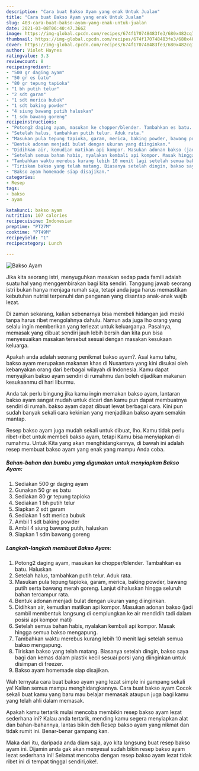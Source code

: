 ```yaml
---
description: "Cara buat Bakso Ayam yang enak Untuk Jualan"
title: "Cara buat Bakso Ayam yang enak Untuk Jualan"
slug: 403-cara-buat-bakso-ayam-yang-enak-untuk-jualan
date: 2021-03-08T06:40:47.366Z
image: https://img-global.cpcdn.com/recipes/674f170748483fe3/680x482cq70/bakso-ayam-foto-resep-utama.jpg
thumbnail: https://img-global.cpcdn.com/recipes/674f170748483fe3/680x482cq70/bakso-ayam-foto-resep-utama.jpg
cover: https://img-global.cpcdn.com/recipes/674f170748483fe3/680x482cq70/bakso-ayam-foto-resep-utama.jpg
author: Violet Haynes
ratingvalue: 3.3
reviewcount: 8
recipeingredient:
- "500 gr daging ayam"
- "50 gr es batu"
- "80 gr tepung tapioka"
- "1 bh putih telur"
- "2 sdt garam"
- "1 sdt merica bubuk"
- "1 sdt baking powder"
- "4 siung bawang putih haluskan"
- "1 sdm bawang goreng"
recipeinstructions:
- "Potong2 daging ayam, masukan ke chopper/blender. Tambahkan es batu. Haluskan"
- "Setelah halus, tambahkan putih telur. Aduk rata."
- "Masukan pula tepung tapioka, garam, merica, baking powder, bawang putih serta bawang merah goreng. Lanjut dihaluskan hingga seluruh bahan tercampur rata."
- "Bentuk adonan menjadi bulat dengan ukuran yang diinginkan."
- "Didihkan air, kemudian matikan api kompor. Masukan adonan bakso (jadi sambil membentuk langsung di cemplungkan ke air mendidih tadi dalam posisi api kompor mati)"
- "Setelah semua bahan habis, nyalakan kembali api kompor. Masak hingga semua bakso mengapung."
- "Tambahkan waktu merebus kurang lebih 10 menit lagi setelah semua bakso mengapung."
- "Tiriskan bakso yang telah matang. Biasanya setelah dingin, bakso saya bagi dan kemas dalam plastik kecil sesuai porsi yang diinginkan untuk disimpan di freezer."
- "Bakso ayam homemade siap disajikan."
categories:
- Resep
tags:
- bakso
- ayam

katakunci: bakso ayam 
nutrition: 107 calories
recipecuisine: Indonesian
preptime: "PT27M"
cooktime: "PT49M"
recipeyield: "1"
recipecategory: Lunch

---
```



![Bakso Ayam](https://img-global.cpcdn.com/recipes/674f170748483fe3/680x482cq70/bakso-ayam-foto-resep-utama.jpg)

Jika kita seorang istri, menyuguhkan masakan sedap pada famili adalah suatu hal yang menggembirakan bagi kita sendiri. Tanggung jawab seorang istri bukan hanya menjaga rumah saja, tetapi anda juga harus memastikan kebutuhan nutrisi terpenuhi dan panganan yang disantap anak-anak wajib lezat.

Di zaman  sekarang, kalian sebenarnya bisa membeli hidangan jadi meski tanpa harus ribet mengolahnya dahulu. Namun ada juga lho orang yang selalu ingin memberikan yang terlezat untuk keluarganya. Pasalnya, memasak yang dibuat sendiri jauh lebih bersih dan kita pun bisa menyesuaikan masakan tersebut sesuai dengan masakan kesukaan keluarga. 



Apakah anda adalah seorang penikmat bakso ayam?. Asal kamu tahu, bakso ayam merupakan makanan khas di Nusantara yang kini disukai oleh kebanyakan orang dari berbagai wilayah di Indonesia. Kamu dapat menyajikan bakso ayam sendiri di rumahmu dan boleh dijadikan makanan kesukaanmu di hari liburmu.

Anda tak perlu bingung jika kamu ingin memakan bakso ayam, lantaran bakso ayam sangat mudah untuk dicari dan kamu pun dapat membuatnya sendiri di rumah. bakso ayam dapat dibuat lewat berbagai cara. Kini pun sudah banyak sekali cara kekinian yang menjadikan bakso ayam semakin mantap.

Resep bakso ayam juga mudah sekali untuk dibuat, lho. Kamu tidak perlu ribet-ribet untuk membeli bakso ayam, tetapi Kamu bisa menyiapkan di rumahmu. Untuk Kita yang akan menghidangkannya, di bawah ini adalah resep membuat bakso ayam yang enak yang mampu Anda coba.

<!--inarticleads1-->

##### Bahan-bahan dan bumbu yang digunakan untuk menyiapkan Bakso Ayam:

1. Sediakan 500 gr daging ayam
1. Gunakan 50 gr es batu
1. Sediakan 80 gr tepung tapioka
1. Sediakan 1 bh putih telur
1. Siapkan 2 sdt garam
1. Sediakan 1 sdt merica bubuk
1. Ambil 1 sdt baking powder
1. Ambil 4 siung bawang putih, haluskan
1. Siapkan 1 sdm bawang goreng




<!--inarticleads2-->

##### Langkah-langkah membuat Bakso Ayam:

1. Potong2 daging ayam, masukan ke chopper/blender. Tambahkan es batu. Haluskan
1. Setelah halus, tambahkan putih telur. Aduk rata.
1. Masukan pula tepung tapioka, garam, merica, baking powder, bawang putih serta bawang merah goreng. Lanjut dihaluskan hingga seluruh bahan tercampur rata.
1. Bentuk adonan menjadi bulat dengan ukuran yang diinginkan.
1. Didihkan air, kemudian matikan api kompor. Masukan adonan bakso (jadi sambil membentuk langsung di cemplungkan ke air mendidih tadi dalam posisi api kompor mati)
1. Setelah semua bahan habis, nyalakan kembali api kompor. Masak hingga semua bakso mengapung.
1. Tambahkan waktu merebus kurang lebih 10 menit lagi setelah semua bakso mengapung.
1. Tiriskan bakso yang telah matang. Biasanya setelah dingin, bakso saya bagi dan kemas dalam plastik kecil sesuai porsi yang diinginkan untuk disimpan di freezer.
1. Bakso ayam homemade siap disajikan.




Wah ternyata cara buat bakso ayam yang lezat simple ini gampang sekali ya! Kalian semua mampu menghidangkannya. Cara buat bakso ayam Cocok sekali buat kamu yang baru mau belajar memasak ataupun juga bagi kamu yang telah ahli dalam memasak.

Apakah kamu tertarik mulai mencoba membikin resep bakso ayam lezat sederhana ini? Kalau anda tertarik, mending kamu segera menyiapkan alat dan bahan-bahannya, lantas bikin deh Resep bakso ayam yang nikmat dan tidak rumit ini. Benar-benar gampang kan. 

Maka dari itu, daripada anda diam saja, ayo kita langsung buat resep bakso ayam ini. Dijamin anda gak akan menyesal sudah bikin resep bakso ayam lezat sederhana ini! Selamat mencoba dengan resep bakso ayam lezat tidak ribet ini di tempat tinggal sendiri,oke!.

